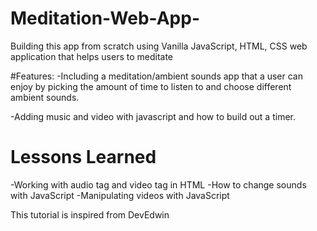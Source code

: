 # Meditation-Web-App-
Building this app from scratch using Vanilla JavaScript, HTML, CSS web application that helps users to meditate

#Features:
-Including a meditation/ambient sounds app that a user can enjoy by picking the amount of time to listen to and choose different ambient sounds.

-Adding music and video with javascript and how to build out a timer.



# Lessons Learned 
-Working with audio tag and video tag in HTML
-How to change sounds with JavaScript
-Manipulating videos with JavaScript


This tutorial is inspired from DevEdwin
